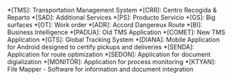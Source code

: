 *[TMS]: Transportation Management System
*[CRR]: Centro Recogida & Reparto
*[SAD]: Additional Services
*[PS]: Producto Servicio
*[GS]: Big surfaces
*[OT]: Work order
*[ADR]: Accord Dangereux Route
*[BI]: Business Intelligence
*[PADUA]: Old TMS Application
*[COMET]: New TMS Application
*[GTS]: Global Tracking System
*[DIANA]: Mobile Application for Android designed to certify pickups and deliveries
*[SENDA]: Application for route optimization
*[SEDON]: Application for document digialization
*[MONITOR]: Application for process monitoring
*[KTYAN]: File Mapper - Software for information and document integration